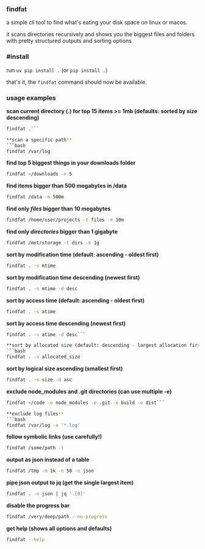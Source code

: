 ### findfat

a simple cli tool to find what's eating your disk space on linux or macos.

it scans directories recursively and shows you the biggest files and folders with pretty structured outputs and sorting options

### #install

run `uv pip install .` (or `pip install .`)

that's it, the `findfat` command should now be available.

### usage examples

**scan current directory (.) for top 15 items >= 1mb (defaults: sorted by size descending)**
```bash
findfat .```

**scan a specific path**
```bash
findfat /var/log
```

**find top 5 biggest things in your downloads folder**
```bash
findfat ~/downloads -n 5
```

**find items bigger than 500 megabytes in /data**
```bash
findfat /data -m 500m
```

**find only *files* bigger than 10 megabytes**
```bash
findfat /home/user/projects -t files -m 10m
```

**find only *directories* bigger than 1 gigabyte**
```bash
findfat /mnt/storage -t dirs -m 1g
```

**sort by modification time (default: ascending - oldest first)**
```bash
findfat . -s mtime
```

**sort by modification time descending (newest first)**
```bash
findfat . -s mtime -d desc
```

**sort by access time (default: ascending - oldest first)**
```bash
findfat . -s atime
```

**sort by access time descending (newest first)**
```bash
findfat . -s atime -d desc```

**sort by allocated size (default: descending - largest allocation first)**
```bash
findfat . -s allocated_size
```

**sort by logical size ascending (smallest first)**
```bash
findfat . -s size -d asc
```

**exclude node_modules and .git directories (can use multiple -e)**
```bash
findfat ~/code -e node_modules -e .git -e build -e dist```

**exclude log files**
```bash
findfat /var/log -e '*.log'
```

**follow symbolic links (use carefully!)**
```bash
findfat /some/path -l
```

**output as json instead of a table**
```bash
findfat /tmp -m 1k -n 50 -o json
```

**pipe json output to jq (get the single largest item)**
```bash
findfat . -o json | jq '.[0]'
```

**disable the progress bar**
```bash
findfat /very/deep/path --no-progress
```

**get help (shows all options and defaults)**
```bash
findfat --help
```